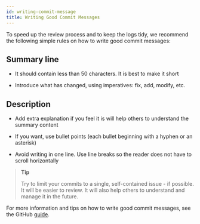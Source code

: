 ```yaml
---
id: writing-commit-message
title: Writing Good Commit Messages
---
```


To speed up the review process and to keep the logs tidy, we recommend the following simple rules on how to write good commit messages:

## Summary line

* It should contain less than 50 characters. It is best to make it short

* Introduce what has changed, using imperatives: fix, add, modify, etc.

## Description 

* Add extra explanation if you feel it is will help others to understand the summary content

* If you want, use bullet points (each bullet beginning with a hyphen or an asterisk)

* Avoid writing in one line. Use line breaks so the reader does not have to scroll horizontally

> **Tip**
>
> Try to limit your commits to a single, self-contained issue - if possible. It will be easier to review. It will also help others to understand and manage it in the future.

For more information and tips on how to write good commit messages, see the GitHub [guide](https://github.com/erlang/otp/wiki/writing-good-commit-messages).
